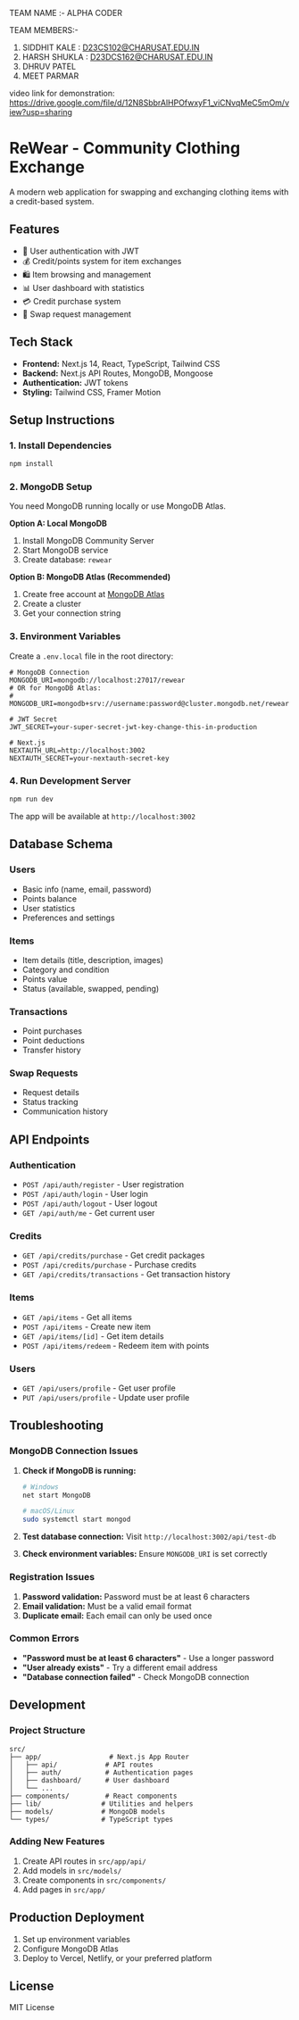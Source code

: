 TEAM NAME :- ALPHA CODER

TEAM MEMBERS:-
1. SIDDHIT KALE : D23CS102@CHARUSAT.EDU.IN
2. HARSH SHUKLA : D23DCS162@CHARUSAT.EDU.IN
3. DHRUV PATEL
4. MEET PARMAR

video link for demonstration:
https://drive.google.com/file/d/12N8SbbrAlHPOfwxyF1_viCNvqMeC5mOm/view?usp=sharing

# ReWear - Community Clothing Exchange

A modern web application for swapping and exchanging clothing items with a credit-based system.

## Features

- 🔐 User authentication with JWT
- 💰 Credit/points system for item exchanges
- 🛍️ Item browsing and management
- 📊 User dashboard with statistics
- 💳 Credit purchase system
- 🔄 Swap request management

## Tech Stack

- **Frontend:** Next.js 14, React, TypeScript, Tailwind CSS
- **Backend:** Next.js API Routes, MongoDB, Mongoose
- **Authentication:** JWT tokens
- **Styling:** Tailwind CSS, Framer Motion

## Setup Instructions

### 1. Install Dependencies

```bash
npm install
```

### 2. MongoDB Setup

You need MongoDB running locally or use MongoDB Atlas.

**Option A: Local MongoDB**
1. Install MongoDB Community Server
2. Start MongoDB service
3. Create database: `rewear`

**Option B: MongoDB Atlas (Recommended)**
1. Create free account at [MongoDB Atlas](https://www.mongodb.com/atlas)
2. Create a cluster
3. Get your connection string

### 3. Environment Variables

Create a `.env.local` file in the root directory:

```env
# MongoDB Connection
MONGODB_URI=mongodb://localhost:27017/rewear
# OR for MongoDB Atlas:
# MONGODB_URI=mongodb+srv://username:password@cluster.mongodb.net/rewear

# JWT Secret
JWT_SECRET=your-super-secret-jwt-key-change-this-in-production

# Next.js
NEXTAUTH_URL=http://localhost:3002
NEXTAUTH_SECRET=your-nextauth-secret-key
```

### 4. Run Development Server

```bash
npm run dev
```

The app will be available at `http://localhost:3002`

## Database Schema

### Users
- Basic info (name, email, password)
- Points balance
- User statistics
- Preferences and settings

### Items
- Item details (title, description, images)
- Category and condition
- Points value
- Status (available, swapped, pending)

### Transactions
- Point purchases
- Point deductions
- Transfer history

### Swap Requests
- Request details
- Status tracking
- Communication history

## API Endpoints

### Authentication
- `POST /api/auth/register` - User registration
- `POST /api/auth/login` - User login
- `POST /api/auth/logout` - User logout
- `GET /api/auth/me` - Get current user

### Credits
- `GET /api/credits/purchase` - Get credit packages
- `POST /api/credits/purchase` - Purchase credits
- `GET /api/credits/transactions` - Get transaction history

### Items
- `GET /api/items` - Get all items
- `POST /api/items` - Create new item
- `GET /api/items/[id]` - Get item details
- `POST /api/items/redeem` - Redeem item with points

### Users
- `GET /api/users/profile` - Get user profile
- `PUT /api/users/profile` - Update user profile

## Troubleshooting

### MongoDB Connection Issues

1. **Check if MongoDB is running:**
   ```bash
   # Windows
   net start MongoDB
   
   # macOS/Linux
   sudo systemctl start mongod
   ```

2. **Test database connection:**
   Visit `http://localhost:3002/api/test-db`

3. **Check environment variables:**
   Ensure `MONGODB_URI` is set correctly

### Registration Issues

1. **Password validation:** Password must be at least 6 characters
2. **Email validation:** Must be a valid email format
3. **Duplicate email:** Each email can only be used once

### Common Errors

- **"Password must be at least 6 characters"** - Use a longer password
- **"User already exists"** - Try a different email address
- **"Database connection failed"** - Check MongoDB connection

## Development

### Project Structure

```
src/
├── app/                 # Next.js App Router
│   ├── api/            # API routes
│   ├── auth/           # Authentication pages
│   ├── dashboard/      # User dashboard
│   └── ...
├── components/         # React components
├── lib/               # Utilities and helpers
├── models/            # MongoDB models
└── types/             # TypeScript types
```

### Adding New Features

1. Create API routes in `src/app/api/`
2. Add models in `src/models/`
3. Create components in `src/components/`
4. Add pages in `src/app/`

## Production Deployment

1. Set up environment variables
2. Configure MongoDB Atlas
3. Deploy to Vercel, Netlify, or your preferred platform

## License

MIT License
